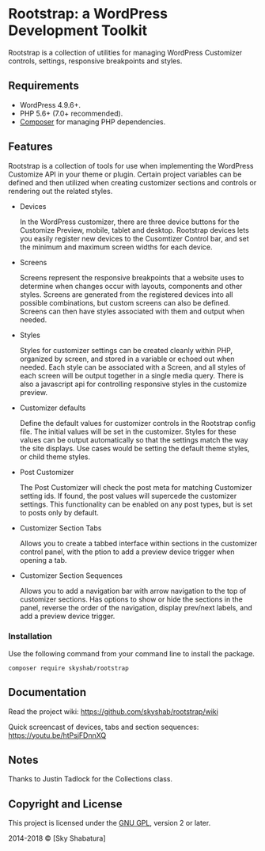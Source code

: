 # Rootstrap: a WordPress Development Toolkit

Rootstrap is a collection of utilities for managing WordPress Customizer controls, settings, responsive breakpoints and styles. 

## Requirements

* WordPress 4.9.6+.
* PHP 5.6+ (7.0+ recommended).
* [Composer](https://getcomposer.org/) for managing PHP dependencies.


## Features

Rootstrap is a collection of tools for use when implementing the WordPress Customize API in 
your theme or plugin. Certain project variables can be defined and then utilized 
when creating customizer sections and controls or rendering out the related styles.

* Devices

  In the WordPress customizer, there are three device buttons for the Customize Preview, 
  mobile, tablet and desktop. Rootstrap devices lets you easily register new devices to 
  the Cusomtizer Control bar, and set the minimum and maximum screen widths for each device. 

* Screens

  Screens represent the responsive breakpoints that a website uses to determine when 
  changes occur with layouts, components and other styles. Screens are generated from
  the registered devices into all possible combinations, but custom screens can also
  be defined. Screens can then have styles associated with them and output when needed. 

* Styles

  Styles for customizer settings can be created cleanly within PHP, organized by screen, 
  and stored in a variable or echoed out when needed. Each style can be associated with a Screen, 
  and all styles of each screen will be output together in a single media query. There is also a
  javascript api for controlling responsive styles in the customize preview.

* Customizer defaults

  Define the default values for customizer controls in the Rootstrap config file. The initial 
  values will be set in the customizer. Styles for these values can be output automatically 
  so that the settings match the way the site displays. Use cases would be setting the default 
  theme styles, or child theme styles. 

* Post Customizer

  The Post Customizer will check the post meta for matching Customizer setting ids. If found, 
  the post values will supercede the customizer settings. This functionality can be enabled 
  on any post types, but is set to posts only by default.

* Customizer Section Tabs 

  Allows you to create a tabbed interface within sections in the customizer control panel, 
 with the ption to add a preview device trigger when opening a tab. 

* Customizer Section Sequences 

  Allows you to add a navigation bar with arrow navigation to the top of customizer sections. 
  Has options to show or hide the sections in the panel, reverse the order of the navigation, display 
  prev/next labels, and add a preview device trigger. 


### Installation

Use the following command from your command line to install the package.

```
composer require skyshab/rootstrap
```

## Documentation

Read the project wiki: https://github.com/skyshab/rootstrap/wiki

Quick screencast of devices, tabs and section sequences: https://youtu.be/htPsjFDnnXQ


## Notes

Thanks to Justin Tadlock for the Collections class. 

## Copyright and License

This project is licensed under the [GNU GPL](http://www.gnu.org/licenses/old-licenses/gpl-2.0.html), version 2 or later.

2014-2018 &copy; [Sky Shabatura]
